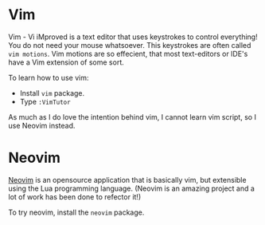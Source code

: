 # Vim

Vim - Vi iMproved is a text editor that uses keystrokes to control everything! You do not need your
mouse whatsoever. This keystrokes are often called `vim motions`. Vim motions are so effecient, that
most text-editors or IDE's have a Vim extension of some sort.

To learn how to use vim:
- Install `vim` package.
- Type `:VimTutor`

As much as I do love the intention behind vim, I cannot learn vim script, so I use Neovim instead.

# Neovim

[Neovim](https://neovim.io) is an opensource application that is basically vim, but extensible using the Lua programming
language. (Neovim is an amazing project and a lot of work has been done to refector it!)

To try neovim, install the `neovim` package.
